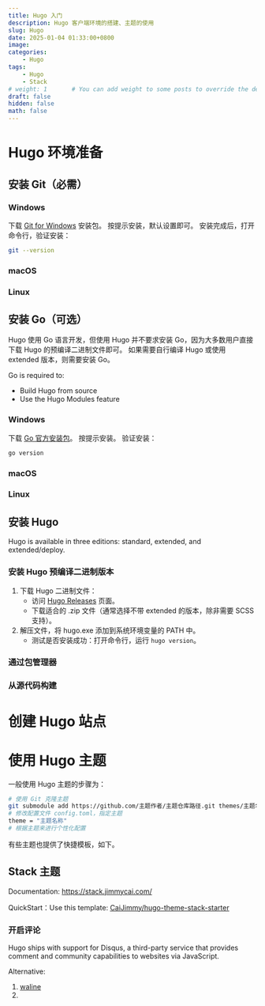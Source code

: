 ```yaml
---
title: Hugo 入门
description: Hugo 客户端环境的搭建、主题的使用
slug: Hugo
date: 2025-01-04 01:33:00+0800
image: 
categories:
    - Hugo
tags:
    - Hugo
    - Stack
# weight: 1       # You can add weight to some posts to override the default sorting (date descending)
draft: false
hidden: false
math: false
---
```

# Hugo 环境准备
## 安装 Git（必需）
### Windows
下载 [Git for Windows](https://git-scm.com/) 安装包。
按提示安装，默认设置即可。
安装完成后，打开命令行，验证安装：
```bash
git --version
```
### macOS
### Linux
## 安装 Go（可选）
Hugo 使用 Go 语言开发，但使用 Hugo 并不要求安装 Go，因为大多数用户直接下载 Hugo 的预编译二进制文件即可。
如果需要自行编译 Hugo 或使用 extended 版本，则需要安装 Go。

Go is required to:
- Build Hugo from source
- Use the Hugo Modules feature
### Windows
下载 [Go 官方安装包](https://go.dev/doc/install)。
按提示安装。
验证安装：
```bash
go version
```
### macOS
### Linux
## 安装 Hugo
Hugo is available in three editions: standard, extended, and extended/deploy.
### 安装 Hugo 预编译二进制版本
1. 下载 Hugo 二进制文件：
   - 访问 [Hugo Releases](https://github.com/gohugoio/hugo/releases) 页面。
   - 下载适合的 .zip 文件（通常选择不带 extended 的版本，除非需要 SCSS 支持）。
2. 解压文件，将 hugo.exe 添加到系统环境变量的 PATH 中。
   - 测试是否安装成功：打开命令行，运行 `hugo version`。
### 通过包管理器
### 从源代码构建
# 创建 Hugo 站点

# 使用 Hugo 主题
一般使用 Hugo 主题的步骤为：
```bash
# 使用 Git 克隆主题
git submodule add https://github.com/主题作者/主题仓库路径.git themes/主题名称
# 修改配置文件 config.toml，指定主题
theme = "主题名称"
# 根据主题来进行个性化配置
```
有些主题也提供了快捷模板，如下。
## Stack 主题
Documentation: https://stack.jimmycai.com/

QuickStart：Use this template: [CaiJimmy/hugo-theme-stack-starter](https://github.com/CaiJimmy/hugo-theme-stack-starter)
### 开启评论
Hugo ships with support for Disqus, a third-party service that provides comment and community capabilities to websites via JavaScript.

Alternative:
1. [waline](https://waline.js.org/guide/get-started/)
2. 